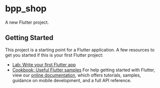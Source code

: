 # bpp_shop
A new Flutter project.
## Getting Started
This project is a starting point for a Flutter application.
A few resources to get you started if this is your first Flutter project:
- [Lab: Write your first Flutter app](https://flutter.dev/docs/get-started/codelab)
- [Cookbook: Useful Flutter samples](https://flutter.dev/docs/cookbook)
For help getting started with Flutter, view our
[online documentation](https://flutter.dev/docs), which offers tutorials,
samples, guidance on mobile development, and a full API reference.
